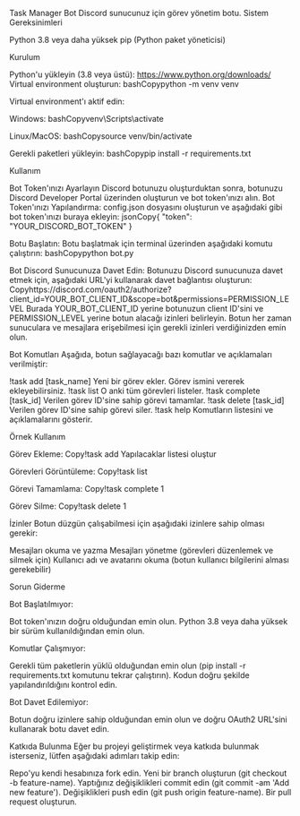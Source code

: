 Task Manager Bot
Discord sunucunuz için görev yönetim botu.
Sistem Gereksinimleri

Python 3.8 veya daha yüksek
pip (Python paket yöneticisi)

Kurulum

Python'u yükleyin (3.8 veya üstü): https://www.python.org/downloads/
Virtual environment oluşturun:
bashCopypython -m venv venv

Virtual environment'ı aktif edin:

Windows:
bashCopyvenv\Scripts\activate

Linux/MacOS:
bashCopysource venv/bin/activate



Gerekli paketleri yükleyin:
bashCopypip install -r requirements.txt


Kullanım

Bot Token'ınızı Ayarlayın Discord botunuzu oluşturduktan sonra, botunuzu Discord Developer Portal üzerinden oluşturun ve bot token'ınızı alın.
Bot Token'ınızı Yapılandırma: config.json dosyasını oluşturun ve aşağıdaki gibi bot token'ınızı buraya ekleyin:
jsonCopy{ "token": "YOUR_DISCORD_BOT_TOKEN" }

Botu Başlatın: Botu başlatmak için terminal üzerinden aşağıdaki komutu çalıştırın:
bashCopypython bot.py

Bot Discord Sunucunuza Davet Edin: Botunuzu Discord sunucunuza davet etmek için, aşağıdaki URL'yi kullanarak davet bağlantısı oluşturun:
Copyhttps://discord.com/oauth2/authorize?client_id=YOUR_BOT_CLIENT_ID&scope=bot&permissions=PERMISSION_LEVEL
Burada YOUR_BOT_CLIENT_ID yerine botunuzun client ID'sini ve PERMISSION_LEVEL yerine botun alacağı izinleri belirleyin. Botun her zaman sunuculara ve mesajlara erişebilmesi için gerekli izinleri verdiğinizden emin olun.

Bot Komutları
Aşağıda, botun sağlayacağı bazı komutlar ve açıklamaları verilmiştir:

!task add [task_name] Yeni bir görev ekler. Görev ismini vererek ekleyebilirsiniz.
!task list O anki tüm görevleri listeler.
!task complete [task_id] Verilen görev ID'sine sahip görevi tamamlar.
!task delete [task_id] Verilen görev ID'sine sahip görevi siler.
!task help Komutların listesini ve açıklamalarını gösterir.

Örnek Kullanım

Görev Ekleme:
Copy!task add Yapılacaklar listesi oluştur

Görevleri Görüntüleme:
Copy!task list

Görevi Tamamlama:
Copy!task complete 1

Görev Silme:
Copy!task delete 1


İzinler
Botun düzgün çalışabilmesi için aşağıdaki izinlere sahip olması gerekir:

Mesajları okuma ve yazma
Mesajları yönetme (görevleri düzenlemek ve silmek için)
Kullanıcı adı ve avatarını okuma (botun kullanıcı bilgilerini alması gerekebilir)

Sorun Giderme

Bot Başlatılmıyor:

Bot token'ınızın doğru olduğundan emin olun.
Python 3.8 veya daha yüksek bir sürüm kullanıldığından emin olun.


Komutlar Çalışmıyor:

Gerekli tüm paketlerin yüklü olduğundan emin olun (pip install -r requirements.txt komutunu tekrar çalıştırın).
Kodun doğru şekilde yapılandırıldığını kontrol edin.


Bot Davet Edilemiyor:

Botun doğru izinlere sahip olduğundan emin olun ve doğru OAuth2 URL'sini kullanarak botu davet edin.



Katkıda Bulunma
Eğer bu projeyi geliştirmek veya katkıda bulunmak isterseniz, lütfen aşağıdaki adımları takip edin:

Repo'yu kendi hesabınıza fork edin.
Yeni bir branch oluşturun (git checkout -b feature-name).
Yaptığınız değişiklikleri commit edin (git commit -am 'Add new feature').
Değişiklikleri push edin (git push origin feature-name).
Bir pull request oluşturun.
